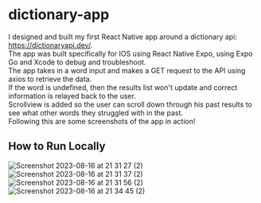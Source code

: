 # dictionary-app
I designed and built my first React Native app around a dictionary api: https://dictionaryapi.dev/. <br>
The app was built specifically for IOS using React Native Expo, using Expo Go and Xcode to debug and troubleshoot. <br>
The app takes in a word input and makes a GET request to the API using axios to retrieve the data. <br>
If the word is undefined, then the results list won't update and correct information is relayed back to the user. <br>
Scrollview is added so the user can scroll down through his past results to see what other words they struggled with in the past. <br>
Following this are some screenshots of the app in action! <br>

## How to Run Locally


![Screenshot 2023-08-16 at 21 31 27 (2)](https://github.com/Zipeth1010/dictionary-app/assets/120264927/feb43f02-95e3-4fa8-9338-869a41f280de)
<br>
![Screenshot 2023-08-16 at 21 31 37 (2)](https://github.com/Zipeth1010/dictionary-app/assets/120264927/210e8f4b-c2ba-4d47-9fbb-45f3ce5d75f3)
<br>
![Screenshot 2023-08-16 at 21 31 56 (2)](https://github.com/Zipeth1010/dictionary-app/assets/120264927/a31279cf-4b3d-4901-aea9-c96393b69977)
<br>
![Screenshot 2023-08-16 at 21 34 45 (2)](https://github.com/Zipeth1010/dictionary-app/assets/120264927/333c5381-c5ab-4cdd-be81-efab472bcc1f)
